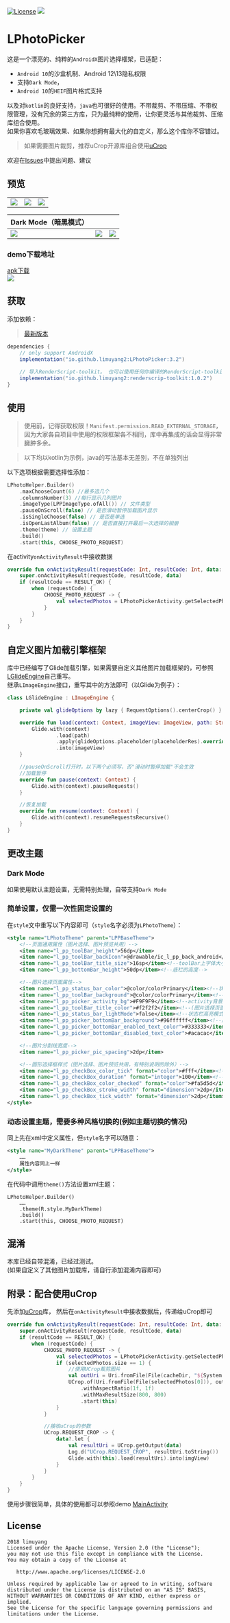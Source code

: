 [![License](https://img.shields.io/badge/license-Apache%202-4EB1BA.svg)](https://www.apache.org/licenses/LICENSE-2.0.html)
[![](https://jitpack.io/v/limuyang2/LPhotoPicker.svg)](https://jitpack.io/#limuyang2/LPhotoPicker)
# LPhotoPicker
这是一个漂亮的、纯粹的`AndroidX`图片选择框架，已适配：
- `Android 10`的沙盒机制、Android 12\13隐私权限
- 支持`Dark Mode`，
- `Android 10`的`HEIF`图片格式支持

以及对`kotlin`的良好支持，`java`也可很好的使用。不带裁剪、不带压缩、不带权限管理，没有冗余的第三方库，只为最纯粹的使用，让你更灵活与其他裁剪、压缩库组合使用。  
如果你喜欢毛玻璃效果、如果你想拥有最大化的自定义，那么这个库你不容错过。  

> 如果需要图片裁剪，推荐uCrop开源库组合使用[uCrop](https://github.com/Yalantis/uCrop)  

欢迎在[Issues](https://github.com/limuyang2/LPhotoPicker/issues)中提出问题、建议  

## 预览
|      |      |      |
| ---- | ---- | ---- |
|![](https://github.com/limuyang2/LPhotoPicker/blob/master/pic/Screenshot3.jpg)|![](https://github.com/limuyang2/LPhotoPicker/blob/master/pic/Screenshot4.jpg)|![](https://github.com/limuyang2/LPhotoPicker/blob/master/pic/Screenshot5.jpg)|

|Dark Mode（暗黑模式）|||
| ---- | ---- | ---- |
|![](https://github.com/limuyang2/LPhotoPicker/blob/master/pic/dark1.png)|![](https://github.com/limuyang2/LPhotoPicker/blob/master/pic/dark2.png)|![](https://github.com/limuyang2/LPhotoPicker/blob/master/pic/dark3.png)|

### demo下载地址
[apk下载](https://wwxd.lanzoue.com/igXDa118lh4d)  
![](https://github.com/limuyang2/LPhotoPicker/blob/master/pic/apk.png)

## 获取 
添加依赖：  
> [最新版本](https://central.sonatype.com/artifact/io.github.limuyang2/LPhotoPicker)
```gradle
dependencies {
    // only support AndroidX
	implementation("io.github.limuyang2:LPhotoPicker:3.2")
	
	// 导入RenderScript-toolkit。 也可以使用任何你编译的RenderScript-toolkit的库
	implementation("io.github.limuyang2:renderscrip-toolkit:1.0.2")
}
```

## 使用
> 使用前，记得获取权限！`Manifest.permission.READ_EXTERNAL_STORAGE`，因为大家各自项目中使用的权限框架各不相同，库中再集成的话会显得非常臃肿多余。  

> 以下均以kotlin为示例，java的写法基本无差别，不在单独列出  

以下选项根据需要选择性添加：
```kotlin
LPhotoHelper.Builder()
    .maxChooseCount(6) //最多选几个
    .columnsNumber(3) //每行显示几列图片
    .imageType(LPPImageType.ofAll()) // 文件类型
    .pauseOnScroll(false) // 是否滑动暂停加载图片显示
    .isSingleChoose(false) // 是否是单选
    .isOpenLastAlbum(false) // 是否直接打开最后一次选择的相册
    .theme(theme) // 设置主题
    .build()
    .start(this, CHOOSE_PHOTO_REQUEST)
```
在activity```onActivityResult```中接收数据
```kotlin
override fun onActivityResult(requestCode: Int, resultCode: Int, data: Intent?) {
    super.onActivityResult(requestCode, resultCode, data)
    if (resultCode == RESULT_OK) {
        when (requestCode) {
            CHOOSE_PHOTO_REQUEST -> {
                val selectedPhotos = LPhotoPickerActivity.getSelectedPhotos(data)
            }
        }
    }
}
```

## 自定义图片加载引擎框架
库中已经编写了Glide加载引擎，如果需要自定义其他图片加载框架的，可参照[LGlideEngine](https://github.com/limuyang2/LPhotoPicker/blob/master/photolibrary/src/main/java/top/limuyang2/photolibrary/engine/LGlideEngine.kt)自己重写。  
继承```LImageEngine```接口，重写其中的方法即可（以Glide为例子）：  
```kotlin
class LGlideEngine : LImageEngine {

    private val glideOptions by lazy { RequestOptions().centerCrop() }

    override fun load(context: Context, imageView: ImageView, path: String?, @DrawableRes placeholderRes: Int, resizeX: Int, resizeY: Int) {
        Glide.with(context)
                .load(path)
                .apply(glideOptions.placeholder(placeholderRes).override(resizeX, resizeY))
                .into(imageView)
    }

    //pauseOnScroll打开时，以下两个必须写，否"滑动时暂停加载"不会生效
    //加载暂停
    override fun pause(context: Context) {
        Glide.with(context).pauseRequests()
    }

    //恢复加载
    override fun resume(context: Context) {
        Glide.with(context).resumeRequestsRecursive()
    }
}
```


## 更改主题
### Dark Mode
如果使用默认主题设置，无需特别处理，自带支持`Dark Mode`

### 简单设置，仅需一次性固定设置的
在```style```文中重写以下内容即可（```style```名字必须为```LPhotoTheme```）：
```xml
<style name="LPhotoTheme" parent="LPPBaseTheme">
	<!--页面通用属性（图片选择、图片预览共用）-->
	<item name="l_pp_toolBar_height">56dp</item>
	<item name="l_pp_toolBar_backIcon">@drawable/ic_l_pp_back_android</item><!--返回按钮资源-->
	<item name="l_pp_toolBar_title_size">16sp</item><!--toolBar上字体大小-->
	<item name="l_pp_bottomBar_height">50dp</item><!--底栏的高度-->

	<!--图片选择页面属性-->
	<item name="l_pp_status_bar_color">@color/colorPrimary</item><!--状态栏颜色-->
	<item name="l_pp_toolBar_background">@color/colorPrimary</item><!--toolBar颜色-->
	<item name="l_pp_picker_activity_bg">#F9F9F9</item><!--activity背景颜色-->
	<item name="l_pp_toolBar_title_color">#f2f2f2</item><!--(图片选择页面)顶部toolBar字体颜色-->
	<item name="l_pp_status_bar_lightMode">false</item><!--状态栏高亮模式-->
	<item name="l_pp_picker_bottomBar_background">#96ffffff</item><!--底栏的颜色，如果需要毛玻璃效果，颜色加上透明度-->
	<item name="l_pp_picker_bottomBar_enabled_text_color">#333333</item><!--底部按钮启用时的颜色-->
	<item name="l_pp_picker_bottomBar_disabled_text_color">#acacac</item><!--底栏按钮关闭时的颜色-->

	<!--图片分割线宽度-->
	<item name="l_pp_picker_pic_spacing">2dp</item>

	<!--圆形选择框样式（图片选择、图片预览共用，有特别说明的除外）-->
	<item name="l_pp_checkBox_color_tick" format="color">#fff</item><!--勾勾颜色-->
	<item name="l_pp_checkBox_duration" format="integer">100</item><!--动画时间-->
	<item name="l_pp_checkBox_color_checked" format="color">#fa5d5d</item><!--选择后的背景色-->
	<item name="l_pp_checkBox_stroke_width" format="dimension">2dp</item><!--（仅预览页面）圆圈边框宽度-->
	<item name="l_pp_checkBox_tick_width" format="dimension">2dp</item><!--勾勾的线条宽度-->
</style>
```

### 动态设置主题，需要多种风格切换的(例如主题切换的情况)
同上先在xml中定义属性，但```style```名字可以随意：
```xml
<style name="MyDarkTheme" parent="LPPBaseTheme">
	……
	属性内容同上一样
</style>
```
在代码中调用```theme()```方法设置xml主题：  
```
LPhotoHelper.Builder()
	……
	.theme(R.style.MyDarkTheme)
	.build()
    .start(this, CHOOSE_PHOTO_REQUEST)
```

## 混淆
本库已经自带混淆，已经过测试。  
(如果自定义了其他图片加载库，请自行添加混淆内容即可)

## 附录：配合使用uCrop
先添加[uCrop](https://github.com/Yalantis/uCrop)库，
然后在```onActivityResult```中接收数据后，传递给uCrop即可
```kotlin
override fun onActivityResult(requestCode: Int, resultCode: Int, data: Intent?) {
    super.onActivityResult(requestCode, resultCode, data)
    if (resultCode == RESULT_OK) {
        when (requestCode) {
            CHOOSE_PHOTO_REQUEST -> {
                val selectedPhotos = LPhotoPickerActivity.getSelectedPhotos(data)
                if (selectedPhotos.size == 1) {
                    //使用UCrop裁剪图片
                    val outUri = Uri.fromFile(File(cacheDir, "${System.currentTimeMillis()}.jpg"))
                    UCrop.of(Uri.fromFile(File(selectedPhotos[0])), outUri)
                        .withAspectRatio(1f, 1f)
                        .withMaxResultSize(800, 800)
                        .start(this)
                }
            }

            //接收uCrop的参数
            UCrop.REQUEST_CROP -> {
                data?.let {
                    val resultUri = UCrop.getOutput(data)
                    Log.d("UCrop.REQUEST_CROP", resultUri.toString())
                    Glide.with(this).load(resultUri).into(imgView)
                }
            }
        }
    }
}
```
使用步骤很简单，具体的使用都可以参照demo [MainActivity](https://github.com/limuyang2/LPhotoPicker/blob/master/app/src/main/java/top/limuyang2/pohotopicker/MainActivity.kt)

## License
```
2018 limuyang
Licensed under the Apache License, Version 2.0 (the "License");
you may not use this file except in compliance with the License.
You may obtain a copy of the License at

   http://www.apache.org/licenses/LICENSE-2.0

Unless required by applicable law or agreed to in writing, software
distributed under the License is distributed on an "AS IS" BASIS,
WITHOUT WARRANTIES OR CONDITIONS OF ANY KIND, either express or implied.
See the License for the specific language governing permissions and
limitations under the License.
```
